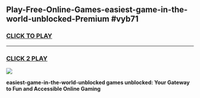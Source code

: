 
## Play-Free-Online-Games-easiest-game-in-the-world-unblocked-Premium #vyb71
<h3>
<a href="https://premium.freeplayer.one?title=easiest-game-in-the-world-unblocked&ref=8M">CLICK TO PLAY</a></h3>
<hr>

<h3>
<a href="https://premium.freeplayer.one?title=easiest-game-in-the-world-unblocked&ref=8M">CLICK 2 PLAY</a>
  
</h3>

<a href="https://premium.freeplayer.one?title=easiest-game-in-the-world-unblocked&ref=8M"><img src="https://clearcache.store/games.png"></a>


**easiest-game-in-the-world-unblocked games unblocked: Your Gateway to Fun and Accessible Online Gaming**

